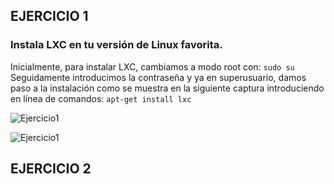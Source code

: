 ## EJERCICIO 1
### Instala LXC en tu versión de Linux favorita. 

Inicialmente, para instalar LXC, cambiamos a modo root con:
  `sudo su`
Seguidamente introducimos la contraseña y ya en superusuario, damos paso a la instalación como se muestra en la siguiente captura introduciendo en línea de comandos:
  `apt-get install lxc`

![Ejercicio1](https://dl.dropbox.com/s/dddf9oqxi85if1f/tema3.1.png)

![Ejercicio1](https://dl.dropbox.com/s/7cwjglzu9ahwg17/tema3.2.png)


## EJERCICIO 2
